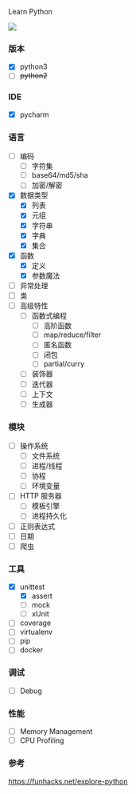 Learn Python

[![](https://img.shields.io/travis/wyvernnot/learn_python_through_unittest.svg)](https://travis-ci.org/wyvernnot/learn_python_through_unittestn)

### 版本

- [x] python3
- [ ] <del>python2</del>

### IDE

- [x] pycharm

### 语言

- [ ] 编码
    - [ ] 字符集
    - [ ] base64/md5/sha
    - [ ] 加密/解密
- [x] 数据类型
    - [x] 列表
    - [x] 元组
    - [x] 字符串
    - [x] 字典
    - [x] 集合
- [x] 函数
    - [x] 定义
    - [x] 参数魔法
- [ ] 异常处理
- [ ] 类
- [ ] 高级特性
    - [ ] 函数式编程
        - [ ] 高阶函数
        - [ ] map/reduce/filter
        - [ ] 匿名函数
        - [ ] 闭包
        - [ ] partial/curry
    - [ ] 装饰器
    - [ ] 迭代器
    - [ ] 上下文
    - [ ] 生成器

### 模块

- [ ] 操作系统
    - [ ] 文件系统
    - [ ] 进程/线程
    - [ ] 协程
    - [ ] 环境变量
- [ ] HTTP 服务器
    - [ ] 模板引擎
    - [ ] 进程持久化
- [ ] 正则表达式
- [ ] 日期
- [ ] 爬虫

### 工具

- [x] unittest
    - [x] assert
    - [ ] mock
    - [ ] xUnit
- [ ] coverage
- [ ] virtualenv
- [ ] pip
- [ ] docker

### 调试

- [ ] Debug

### 性能

- [ ] Memory Management
- [ ] CPU Profiling

### 参考

https://funhacks.net/explore-python